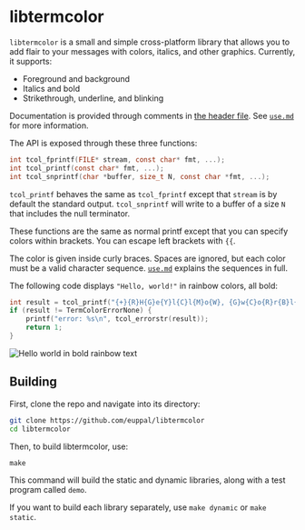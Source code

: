 # libtermcolor

`libtermcolor` is a small and simple cross-platform library that allows you to add flair to your messages with colors, italics, and other graphics. Currently, it supports:

- Foreground and background
- Italics and bold
- Strikethrough, underline, and blinking

Documentation is provided through comments in [the header file](include/termcolor.h). See [`use.md`](doc/use.md) for more information.

The API is exposed through these three functions:

```c
int tcol_fprintf(FILE* stream, const char* fmt, ...);
int tcol_printf(const char* fmt, ...);
int tcol_snprintf(char *buffer, size_t N, const char *fmt, ...);
```

`tcol_printf` behaves the same as `tcol_fprintf` except that `stream` is by default the standard output. `tcol_snprintf` will write to a buffer of a size `N` that includes the null terminator.

These functions are the same as normal printf except that you can specify colors within brackets. You can escape left brackets with `{{`.

The color is given inside curly braces. Spaces are ignored, but each color must be a valid character sequence.  [`use.md`](doc/use.md) explains the sequences in full.

The following code displays `"Hello, world!"` in rainbow colors, all bold:

```c
int result = tcol_printf("{+}{R}H{G}e{Y}l{C}l{M}o{W}, {G}w{C}o{R}r{B}l{W}d{Y}!{0}\n");
if (result != TermColorErrorNone) {
    printf("error: %s\n", tcol_errorstr(result));
    return 1;
}
```

![Hello world in bold rainbow text](img/hello-world.png)

## Building

First, clone the repo and navigate into its directory:

```sh
git clone https://github.com/euppal/libtermcolor
cd libtermcolor
```


Then, to build libtermcolor, use:

```
make
```

This command will build the static and dynamic libraries, along with a test program called `demo`.

If you want to build each library separately, use `make dynamic` or `make static`.
